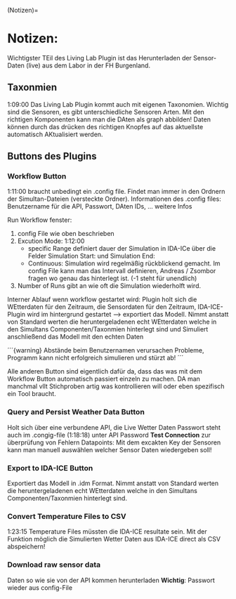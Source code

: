 (Notizen)=

# Notizen:

Wichtigster TEil des Living Lab Plugin ist das Herunterladen der Sensor-Daten (live) aus dem Labor in der FH Burgenland.

## Taxonmien

1:09:00 Das Living Lab Plugin kommt auch mit eigenen Taxonomien. Wichtig sind die Sensoren, es gibt unterschiedliche Sensoren Arten. Mit den richtigen Komponenten kann man die DAten als graph abbilden! Daten können durch das drücken des richtigen Knopfes auf das aktuellste automatisch AKtualisiert werden. 

## Buttons des Plugins

### Workflow Button

1:11:00 braucht unbedingt ein .config file. Findet man immer in den Ordnern der Simultan-Dateien (versteckte Ordner). Informationen des .config files: Benutzername für die API, Passwort, DAten IDs, ... weitere Infos

Run Workflow fenster: 
1. config File wie oben beschrieben
2. Excution Mode: 1:12:00
    - specific Range definiert dauer der Simulation in IDA-ICe über die Felder Simulation Start: und Simulation End:
    - Continuous: Simulation wird regelmäßig rückblickend gemacht. Im config File kann man das Intervall definieren, Andreas / Zsombor fragen wo genau das hinterlegt ist. (-1 steht für unendlich) 
3. Number of Runs gibt an wie oft die Simulation wiederholft wird.

Interner Ablauf wenn workflow gestartet wird: Plugin holt sich die WEtterdaten für den Zeitraum, die Sensordaten für den Zeitraum, IDA-ICE-Plugin wird im hintergrund gestartet --> exportiert das Modell. Nimmt anstatt von Standard werten die heruntergeladenen echt WEtterdaten welche in den Simultans Componenten/Taxonmien hinterlegt sind und Simuliert anschließend das Modell mit den echten Daten

´´´{warning}
Abstände beim Benutzernamen verursachen Probleme, Programm kann nicht erfolgreich simulieren und stürzt ab!
´´´ 

Alle anderen Button sind eigentlich dafür da, dass das was mit dem Workflow Button automatisch passiert einzeln zu machen. DA man manchmal vllt Stichproben artig was kontrollieren will oder eben spezifisch ein Tool braucht.

### Query and Persist Weather Data Button

Holt sich über eine verbundene API, die Live Wetter Daten
Passwort steht auch im .congig-file (1:18:18) unter API Password
**Test Connection** zur überprüfung von Fehlern
Datapoints: Mit dem excakten Key der Sensoren kann man manuell auswählen welcher Sensor Daten wiedergeben soll!

### Export to IDA-ICE Button

Exportiert das Modell in .idm Format. Nimmt anstatt von Standard werten die heruntergeladenen echt WEtterdaten welche in den Simultans Componenten/Taxonmien hinterlegt sind.

### Convert Temperature Files to CSV

1:23:15 Temperature Files müssten die IDA-ICE resultate sein. Mit der Funktion möglich die Simulierten Wetter Daten aus IDA-ICE direct als CSV abspeichern!

### Download raw sensor data

Daten so wie sie von der API kommen herunterladen
**Wichtig**: Passwort wieder aus config-File 